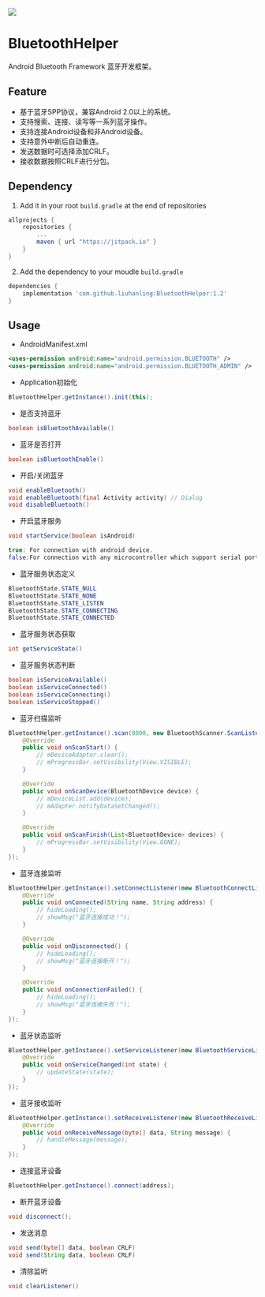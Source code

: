 [![](https://jitpack.io/v/liuhanling/BluetoothHelper.svg)](https://jitpack.io/#liuhanling/BluetoothHelper)
# BluetoothHelper
Android Bluetooth Framework 蓝牙开发框架。

Feature
--------------
- 基于蓝牙SPP协议，兼容Android 2.0以上的系统。
- 支持搜索、连接、读写等一系列蓝牙操作。
- 支持连接Android设备和非Android设备。
- 支持意外中断后自动重连。
- 发送数据时可选择添加CRLF。
- 接收数据按照CRLF进行分包。

Dependency
--------------

1. Add it in your root `build.gradle` at the end of repositories

```gradle
allprojects {
    repositories {
        ...
        maven { url "https://jitpack.io" }
    }
}
```

2. Add the dependency to your moudle `build.gradle`

```gradle
dependencies {
    implementation 'com.github.liuhanling:BluetoothHelper:1.2'
}
```

Usage
--------------

- AndroidManifest.xml
```xml
<uses-permission android:name="android.permission.BLUETOOTH" />
<uses-permission android:name="android.permission.BLUETOOTH_ADMIN" />
```

- Application初始化
```java
BluetoothHelper.getInstance().init(this);
```

- 是否支持蓝牙
```java
boolean isBluetoothAvailable()
```

- 蓝牙是否打开
```java
boolean isBluetoothEnable()
```

- 开启/关闭蓝牙
```java
void enableBluetooth()
void enableBluetooth(final Activity activity) // Dialog
void disableBluetooth()
```

- 开启蓝牙服务
```java
void startService(boolean isAndroid)

true: For connection with android device.
false:For connection with any microcontroller which support serial port profile module.
```

- 蓝牙服务状态定义
```java
BluetoothState.STATE_NULL
BluetoothState.STATE_NONE
BluetoothState.STATE_LISTEN
BluetoothState.STATE_CONNECTING
BluetoothState.STATE_CONNECTED
```
- 蓝牙服务状态获取
```java
int getServiceState()
```

- 蓝牙服务状态判断
```java
boolean isServiceAvailable()
boolean isServiceConnected()
boolean isServiceConnecting()
boolean isServiceStopped()
```

- 蓝牙扫描监听
```java
BluetoothHelper.getInstance().scan(8000, new BluetoothScanner.ScanListener() {
    @Override
    public void onScanStart() {
        // mDeviceAdapter.clear();
        // mProgressBar.setVisibility(View.VISIBLE);
    }

    @Override
    public void onScanDevice(BluetoothDevice device) {
        // mDeviceList.add(device);
        // mAdapter.notifyDataSetChanged();
    }

    @Override
    public void onScanFinish(List<BluetoothDevice> devices) {
        // mProgressBar.setVisibility(View.GONE);
    }
});
```

- 蓝牙连接监听
```java
BluetoothHelper.getInstance().setConnectListener(new BluetoothConnectListener() {
    @Override
    public void onConnected(String name, String address) {
        // hideLoading();
        // showMsg("蓝牙连接成功！");
    }

    @Override
    public void onDisconnected() {
        // hideLoading();
        // showMsg("蓝牙连接断开！");
    }

    @Override
    public void onConnectionFailed() {
        // hideLoading();
        // showMsg("蓝牙连接失败！");
    }
});
```

- 蓝牙状态监听
```java
BluetoothHelper.getInstance().setServiceListener(new BluetoothServiceListener() {
    @Override
    public void onServiceChanged(int state) {
        // updateState(state);
    }
});
```

- 蓝牙接收监听
```java
BluetoothHelper.getInstance().setReceiveListener(new BluetoothReceiveListener() {
    @Override
    public void onReceiveMessage(byte[] data, String message) {
        // handleMessage(message);
    }
});
```

- 连接蓝牙设备
```java
BluetoothHelper.getInstance().connect(address);
```

- 断开蓝牙设备
```java
void disconnect();
```

- 发送消息
```java
void send(byte[] data, boolean CRLF)
void send(String data, boolean CRLF)
```

- 清除监听
```java
void clearListener()
```
